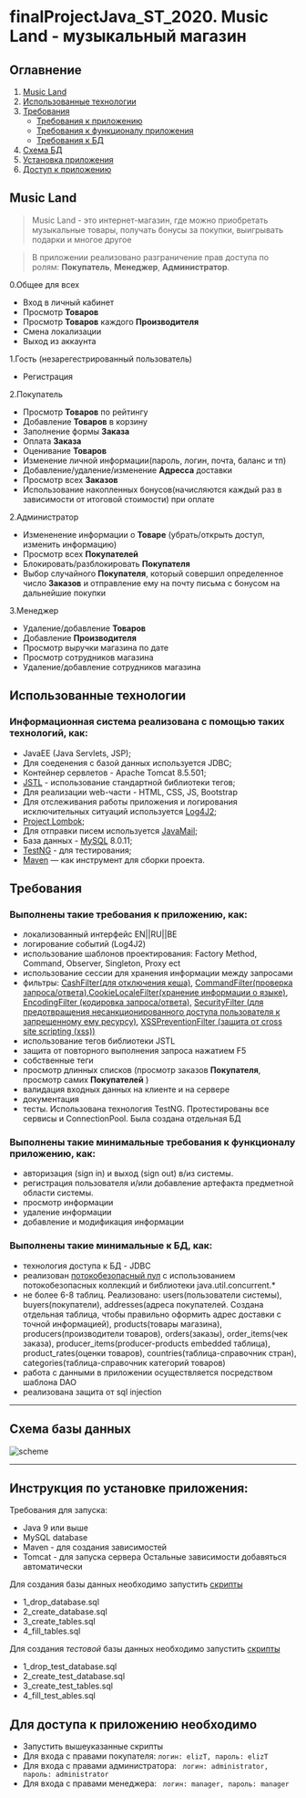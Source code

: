 # finalProjectJava_ST_2020. Music Land - музыкальный магазин
## Оглавнение
1. [Music Land](#оглавление)
2. [Использованные технологии](#технологии)
3. [Требования](#требования)
    * [Требования к приложению](#приложению)
    * [Требования к функционалу приложения](#функционал)
    * [Требования к БД](#БДтребования)
4. [Схема БД](#схема)
5. [Установка приложения](#установка)
6. [Доступ к приложению](#доступ)

## <a name="оглавление"></a>Music Land
>Music Land - это интернет-магазин, где можно приобретать музыкальные товары, 
>получать бонусы за покупки, выигрывать подарки и многое другое

>В приложении реализовано разграничение прав доступа по ролям: **Покупатель**, **Менеджер**, **Администратор**.

0.Общее для всех
* Вход в личный кабинет
* Просмотр **Товаров** 
* Просмотр **Товаров** каждого **Производителя**
* Смена локализации
* Выход из аккаунта

1.Гость (незарегестрированный пользователь)
* Регистрация

2.Покупатель
* Просмотр **Товаров** по рейтингу
* Добавление **Товаров** в корзину
* Заполнение формы **Заказа**
* Оплата **Заказа**
* Оценивание **Товаров**
* Изменение личной информации(пароль, логин, почта, баланс и тп)
* Добавление/удаление/изменение **Адресса** доставки
* Просмотр всех **Заказов**
* Использование накопленных бонусов(начисляются каждый раз в зависимости от итоговой стоимости) при оплате

2.Администратор
* Измененение информации о **Товаре** (убрать/открыть доступ, изменить информацию)
* Просмотр всех **Покупателей**
* Блокировать/разблокировать **Покупателя**
* Выбор случайного **Покупателя**, который совершил определенное число **Заказов** и отправление ему на почту письма с бонусом на дальнейшие покупки

3.Менеджер
* Удаление/добавление **Товаров**
* Добавление **Производителя**
* Просмотр выручки магазина по дате
* Просмотр сотрудников магазина
* Удаление/добавление сотрудников магазина

## <a name="технологии"></a> Использованные технологии 
### Информационная система реализована с помощью таких технологий, как: 
* JavaEE (Java Servlets, JSP);
* Для соеденения с базой данных используется JDBC;
* Контейнер сервлетов - Apache Tomcat 8.5.501;
* [JSTL](https://mvnrepository.com/artifact/javax.servlet/jstl/1.2) - использование стандартной библиотеки тегов;
* Для реализации web-части - HTML, CSS, JS, Bootstrap
* Для отслеживания работы приложения и логирования исключительных ситуаций используется [Log4J2](https://logging.apache.org/log4j/2.x/maven-artifacts.html);
* [Project Lombok](https://mvnrepository.com/artifact/org.projectlombok/lombok/1.18.16);
* Для отправки писем используется [JavaMail](https://mvnrepository.com/artifact/javax.mail/mail/1.4.7);
* База данных - [MySQL](https://mvnrepository.com/artifact/mysql/mysql-connector-java/8.0.11) 8.0.11;
* [TestNG](https://mvnrepository.com/artifact/org.testng/testng/6.14.3) - для тестирования;
* [Maven](https://maven.apache.org/download.cgi) — как инструмент для сборки проекта.

## <a name="требования"></a> Требования
### <a name="приложению"></a> Выполнены такие требования к приложению, как:
* локализованный интерфейс EN||RU||BE
* логирование событий (Log4J2)
* использование шаблонов проектирования: Factory Method, Command, Observer, Singleton, Proxy ect
* использование сессии для хранения информации между запросами
* фильтры: [CashFilter(для отключения кеша)](https://github.com/Lizaveta-CR/finalProjectJava_ST_2020/blob/master/src/main/java/by/tsvirko/music_shop/filter/CashFilter.java), [CommandFilter(проверка запроса/ответа)](https://github.com/Lizaveta-CR/finalProjectJava_ST_2020/blob/master/src/main/java/by/tsvirko/music_shop/filter/CommandFilter.java),[CookieLocaleFilter(хранение информации о языке)](https://github.com/Lizaveta-CR/finalProjectJava_ST_2020/blob/master/src/main/java/by/tsvirko/music_shop/filter/CookieLocaleFilter.java), [EncodingFilter (кодировка запроса/ответа)](https://github.com/Lizaveta-CR/finalProjectJava_ST_2020/blob/master/src/main/java/by/tsvirko/music_shop/filter/EncodingFilter.java), [SecurityFilter (для предотвращения несанкционированного доступа пользователя к запрещенному ему ресурсу)](https://github.com/Lizaveta-CR/finalProjectJava_ST_2020/blob/master/src/main/java/by/tsvirko/music_shop/filter/SecurityFilter.java), [XSSPreventionFilter (защита от cross site scripting (xss))](https://github.com/Lizaveta-CR/finalProjectJava_ST_2020/blob/master/src/main/java/by/tsvirko/music_shop/filter/XSSPreventionFilter.java) 
* использование тегов библиотеки JSTL
* защита от повторного выполнения запроса нажатием F5
* собственные теги 
* просмотр длинных списков (просмотр заказов **Покупателя**, просмотр самих **Покупателей** )
* валидация входных данных на клиенте и на сервере
* документация
* тесты. Использована технология TestNG. Протестированы все сервисы и ConnectionPool. Была создана отдельная БД
### <a name="функционал"></a> Выполнены такие минимальные требования к функционалу приложению, как:
* авторизация (sign in) и выход (sign out) в/из системы.
* регистрация пользователя и/или добавление артефакта предметной области системы.
* просмотр информации
* удаление информации
* добавление и модификация информации
### <a name="БДтребования"></a>Выполнены такие минимальные к БД, как:
* технология доступа к БД  - JDBC
* реализован [потокобезопасный пул](https://github.com/Lizaveta-CR/finalProjectJava_ST_2020/tree/master/src/main/java/by/tsvirko/music_shop/dao/pool) с использованием потокобезопасных коллекций и библиотеки java.util.concurrent.*
* не более 6-8 таблиц. Реализовано: users(пользователи системы), buyers(покупатели), addresses(адреса покупателей. Создана отдельная таблица, чтобы правильно оформить адрес доставки с точной информацией), products(товары магазина), producers(производители товаров), orders(заказы), order_items(чек заказа), producer_items(producer-products embedded таблица), product_rates(оценки товаров), countries(таблица-справочник стран), categories(таблица-справочник категорий товаров)
* работа с данными в приложении осуществляется посредством шаблона DAO 
* реализована защита от sql injection
***
## <a name="схема"></a>Схема базы данных

 ![scheme](https://user-images.githubusercontent.com/56049061/105872094-0df50400-600b-11eb-8e8e-3ad98f4f012d.png)
***
 
## <a name="установка"></a>Инструкция по установке приложения:
Требования для запуска:
* Java 9 или выше
* MySQL database
* Maven - для создания зависимостей
* Tomcat - для запуска сервера
Остальные зависимости добавяться автоматически

Для создания базы данных необходимо запустить [скрипты](https://github.com/Lizaveta-CR/finalProjectJava_ST_2020/tree/master/sql)
- 1_drop_database.sql
- 2_create_database.sql
- 3_create_tables.sql
- 4_fill_tables.sql

Для создания *тестовой* базы данных необходимо запустить [скрипты](https://github.com/Lizaveta-CR/finalProjectJava_ST_2020/tree/master/sql/test)
- 1_drop_test_database.sql
- 2_create_test_database.sql
- 3_create_test_tables.sql
- 4_fill_test_ables.sql

 
 ##  <a name="доступ"></a>Для доступа к приложению необходимо
 * Запустить вышеуказанные скрипты
 * Для входа с правами покупателя:
 ```логин: elizT, пароль: elizT```
 * Для входа с правами администратора:
 ``` логин: administrator, пароль: administrator```
 * Для входа с правами менеджера:
 ``` логин: manager, пароль: manager```